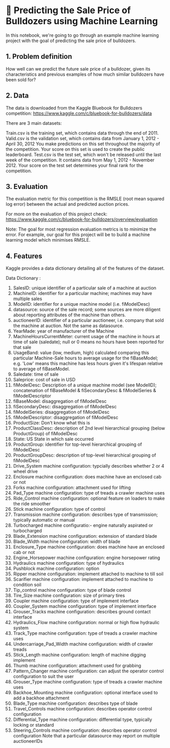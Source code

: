 # 🚜 Predicting the Sale Price of Bulldozers using Machine Learning

In this notebook, we're going to go through an example machine learning project with the goal of predicting the sale price of bulldozers.

## 1. Problem definition
How well can we predict the future sale price of a bulldozer, given its characteristics and previous examples of how much similar bulldozers have been sold for?

## 2. Data
The data is downloaded from the Kaggle Bluebook for Bulldozers competition: https://www.kaggle.com/c/bluebook-for-bulldozers/data

There are 3 main datasets:

Train.csv is the training set, which contains data through the end of 2011. Valid.csv is the validation set, which contains data from January 1, 2012 - April 30, 2012 You make predictions on this set throughout the majority of the competition. Your score on this set is used to create the public leaderboard. Test.csv is the test set, which won't be released until the last week of the competition. It contains data from May 1, 2012 - November 2012. Your score on the test set determines your final rank for the competition.

## 3. Evaluation
The evaluation metric for this competition is the RMSLE (root mean squared log error) between the actual and predicted auction prices.

For more on the evaluation of this project check: https://www.kaggle.com/c/bluebook-for-bulldozers/overview/evaluation

Note: The goal for most regression evaluation metrics is to minimize the error. For example, our goal for this project will be to build a machine learning model which minimises RMSLE.

## 4. Features
Kaggle provides a data dictionary detailing all of the features of the dataset.

Data Dictionary :
1. SalesID: unique identifier of a particular sale of a machine at auction
2. MachineID: identifier for a particular machine; machines may have multiple sales
3. ModelID: identifier for a unique machine model (i.e. fiModelDesc)
4. datasource: source of the sale record; some sources are more diligent about reporting attributes of the machine than others.
5. auctioneerID: identifier of a particular auctioneer, i.e. company that sold the machine at auction. Not the same as datasource.
6. YearMade: year of manufacturer of the Machine
7. MachineHoursCurrentMeter: current usage of the machine in hours at time of sale (saledate); null or 0 means no hours have been reported for that sale
8. UsageBand: value (low, medium, high) calculated comparing this particular Machine-Sale hours to average usage for the fiBaseModel; e.g. 'Low' means this machine has less hours given it's lifespan relative to average of fiBaseModel.
9. Saledate: time of sale
10. Saleprice: cost of sale in USD
11. fiModelDesc: Description of a unique machine model (see ModelID); concatenation of fiBaseModel & fiSecondaryDesc & fiModelSeries & fiModelDescriptor
12. fiBaseModel: disaggregation of fiModelDesc
13. fiSecondaryDesc: disaggregation of fiModelDesc
14. fiModelSeries: disaggregation of fiModelDesc
15. fiModelDescriptor: disaggregation of fiModelDesc
16. ProductSize: Don't know what this is
17. ProductClassDesc: description of 2nd level hierarchical grouping (below ProductGroup) of fiModelDesc
18. State: US State in which sale occurred
19. ProductGroup: identifier for top-level hierarchical grouping of fiModelDesc
20. ProductGroupDesc: description of top-level hierarchical grouping of fiModelDesc
21. Drive_System machine configuration: typcially describes whether 2 or 4 wheel drive
22. Enclosure machine configuration: does machine have an enclosed cab or not
23. Forks machine configuration: attachment used for lifting
24. Pad_Type machine configuration: type of treads a crawler machine uses
25. Ride_Control machine configuration: optional feature on loaders to make the ride smoother
26. Stick machine configuration: type of control
27. Transmission machine configuration: describes type of transmission; typically automatic or manual
28. Turbocharged machine configuratio:- engine naturally aspirated or turbocharged
29. Blade_Extension machine configuration: extension of standard blade
30. Blade_Width machine configuration: width of blade
31. Enclosure_Type machine configuration: does machine have an enclosed cab or not
32. Engine_Horsepower machine configuration: engine horsepower rating
33. Hydraulics machine configuration: type of hydraulics
34. Pushblock machine configuration: option
35. Ripper machine configuration: implement attached to machine to till soil
36. Scarifier machine configuration: implement attached to machine to condition soil
37. Tip_control machine configuration: type of blade control
38. Tire_Size machine configuration: size of primary tires
39. Coupler machine configuration: type of implement interface
40. Coupler_System machine configuration: type of implement interface
41. Grouser_Tracks machine configuration: describes ground contact interface
42. Hydraulics_Flow machine configuration: normal or high flow hydraulic system
43. Track_Type machine configuration: type of treads a crawler machine uses
44. Undercarriage_Pad_Width machine configuration: width of crawler treads
45. Stick_Length machine configuration: length of machine digging implement
46. Thumb machine configuration: attachment used for grabbing
47. Pattern_Changer machine configuration: can adjust the operator control configuration to suit the user
48. Grouser_Type machine configuration: type of treads a crawler machine uses
49. Backhoe_Mounting machine configuration: optional interface used to add a backhoe attachment
50. Blade_Type machine configuration: describes type of blade
51. Travel_Controls machine configuration: describes operator control configuration
52. Differential_Type machine configuration: differential type, typically locking or standard
53. Steering_Controls machine configuration: describes operator control configuration
Note that a particular datasource may report on multiple auctioneerIDs
